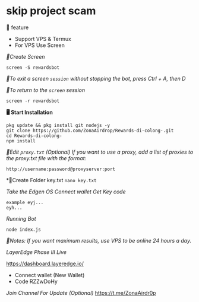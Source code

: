 # skip project scam 

📝 feature 
- Support VPS & Termux
- For VPS Use Screen

*🔖Create Screen*

````
screen -S rewardsbot
````
*🔖To exit a screen `session` without stopping the bot, press Ctrl + A, then D*

*🔖To return to the `screen` session*

````
screen -r rewardsbot
````
**🖥️ Start Installation**

````
pkg update && pkg install git nodejs -y
git clone https://github.com/ZonaAirdrop/Rewards-di-colong-.git
cd Rewards-di-colong-
npm install
````
*🔖Edit `proxy.txt` (Optional)
If you want to use a proxy, add a list of proxies to the proxy.txt file with the format:*

````
http://username:password@proxyserver:port
````
*🔖Create Folder key.txt `nano key.txt`

*Take the Edgen OS Connect wallet Get Key code* 

````
example eyj...
eyh...
````
*Running Bot*

````
node index.js
````

*📝Notes: If you want maximum results, use VPS to be online 24 hours a day.*

*LayerEdge Phase III Live*

https://dashboard.layeredge.io/
- Connect wallet (New Wallet)
- Code RZZwDoHy

*Join Channel For Update (Optional)*
https://t.me/ZonaAirdr0p
